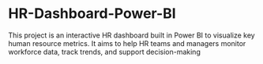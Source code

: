 # HR-Dashboard-Power-BI
This project is an interactive HR dashboard built in Power BI to visualize key human resource metrics. It aims to help HR teams and managers monitor workforce data, track trends, and support decision-making
